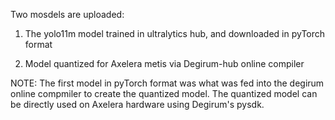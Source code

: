 Two mosdels are uploaded:

1. The yolo11m model trained in ultralytics hub, and downloaded in pyTorch format 

2. Model quantized for Axelera metis via Degirum-hub online compiler


NOTE: The first model in pyTorch format was what was fed into the degirum online compmiler to create the quantized model. The quantized model can be directly used on Axelera hardware using Degirum's pysdk.
